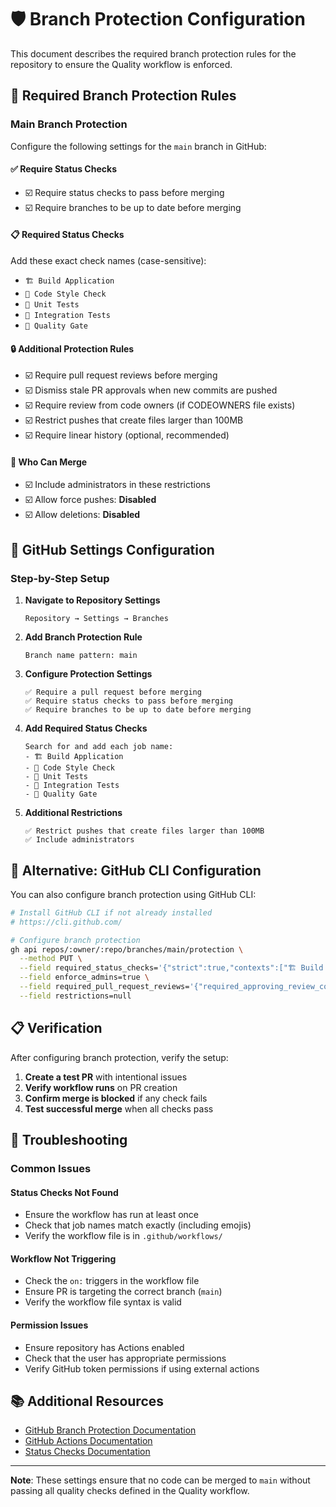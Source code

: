 # 🛡️ Branch Protection Configuration

This document describes the required branch protection rules for the repository to ensure the Quality workflow is enforced.

## 🎯 Required Branch Protection Rules

### Main Branch Protection

Configure the following settings for the `main` branch in GitHub:

#### ✅ **Require Status Checks**
- ☑️ Require status checks to pass before merging
- ☑️ Require branches to be up to date before merging

#### 📋 **Required Status Checks**
Add these exact check names (case-sensitive):
- `🏗️ Build Application`
- `🎨 Code Style Check`  
- `🧪 Unit Tests`
- `🔗 Integration Tests`
- `🚪 Quality Gate`

#### 🔒 **Additional Protection Rules**
- ☑️ Require pull request reviews before merging
- ☑️ Dismiss stale PR approvals when new commits are pushed
- ☑️ Require review from code owners (if CODEOWNERS file exists)
- ☑️ Restrict pushes that create files larger than 100MB
- ☑️ Require linear history (optional, recommended)

#### 👥 **Who Can Merge**
- ☑️ Include administrators in these restrictions
- ☑️ Allow force pushes: **Disabled**
- ☑️ Allow deletions: **Disabled**

## 🚀 GitHub Settings Configuration

### Step-by-Step Setup

1. **Navigate to Repository Settings**
   ```
   Repository → Settings → Branches
   ```

2. **Add Branch Protection Rule**
   ```
   Branch name pattern: main
   ```

3. **Configure Protection Settings**
   ```
   ✅ Require a pull request before merging
   ✅ Require status checks to pass before merging
   ✅ Require branches to be up to date before merging
   ```

4. **Add Required Status Checks**
   ```
   Search for and add each job name:
   - 🏗️ Build Application
   - 🎨 Code Style Check
   - 🧪 Unit Tests  
   - 🔗 Integration Tests
   - 🚪 Quality Gate
   ```

5. **Additional Restrictions**
   ```
   ✅ Restrict pushes that create files larger than 100MB
   ✅ Include administrators
   ```

## 🔧 Alternative: GitHub CLI Configuration

You can also configure branch protection using GitHub CLI:

```bash
# Install GitHub CLI if not already installed
# https://cli.github.com/

# Configure branch protection
gh api repos/:owner/:repo/branches/main/protection \
  --method PUT \
  --field required_status_checks='{"strict":true,"contexts":["🏗️ Build Application","🎨 Code Style Check","🧪 Unit Tests","🔗 Integration Tests","🚪 Quality Gate"]}' \
  --field enforce_admins=true \
  --field required_pull_request_reviews='{"required_approving_review_count":1,"dismiss_stale_reviews":true}' \
  --field restrictions=null
```

## 📋 Verification

After configuring branch protection, verify the setup:

1. **Create a test PR** with intentional issues
2. **Verify workflow runs** on PR creation
3. **Confirm merge is blocked** if any check fails
4. **Test successful merge** when all checks pass

## 🚨 Troubleshooting

### Common Issues

#### Status Checks Not Found
- Ensure the workflow has run at least once
- Check that job names match exactly (including emojis)
- Verify the workflow file is in `.github/workflows/`

#### Workflow Not Triggering
- Check the `on:` triggers in the workflow file
- Ensure PR is targeting the correct branch (`main`)
- Verify the workflow file syntax is valid

#### Permission Issues
- Ensure repository has Actions enabled
- Check that the user has appropriate permissions
- Verify GitHub token permissions if using external actions

## 📚 Additional Resources

- [GitHub Branch Protection Documentation](https://docs.github.com/en/repositories/configuring-branches-and-merges-in-your-repository/defining-the-mergeability-of-pull-requests/about-protected-branches)
- [GitHub Actions Documentation](https://docs.github.com/en/actions)
- [Status Checks Documentation](https://docs.github.com/en/repositories/configuring-branches-and-merges-in-your-repository/defining-the-mergeability-of-pull-requests/about-status-checks)

---

**Note**: These settings ensure that no code can be merged to `main` without passing all quality checks defined in the Quality workflow.
